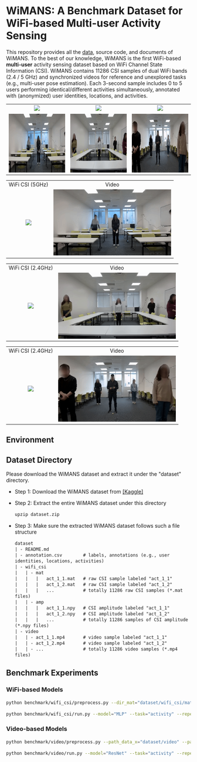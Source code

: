 # WiMANS: A Benchmark Dataset for WiFi-based Multi-user Activity Sensing

This repository provides all the [data](https://www.kaggle.com/datasets/c4ecbbf66f200ced9ad8b7d2e3c0371c6e615ef2ee203174f09bcefb7a12d523), source code, and documents of WiMANS. To the best of our knowledge, WiMANS is the first WiFi-based **multi-user** activity sensing dataset based on WiFi Channel State Information (CSI). WiMANS contains 11286 CSI samples of dual WiFi bands (2.4 / 5 GHz) and synchronized videos for reference and unexplored tasks (e.g., multi-user pose estimation). Each 3-second sample includes 0 to 5 users performing identical/different activities simultaneously, annotated with (anonymized) user identities, locations, and activities.


<table align = "center">
  <tr align = "center"><td><img src="visualize/wifi_csi_act_30_25.gif" height="160"/></td> <td><img src="visualize/wifi_csi_act_49_41.gif" height="160"/></td><td><img src="visualize/wifi_csi_act_88_30.gif" height="160"/></td></tr>
  <tr align = "center"><td><img src="visualize/video_act_30_25.gif" height="160"/></td><td><img src="visualize/video_act_49_41.gif" height="160"/></td><td><img src="visualize/video_act_88_30.gif" height="160"/></td></tr>
</table>


<table align = "center">
  <tr align = "center"><td>WiFi CSI (5GHz)</td> <td>Video</td></tr>
  <tr align = "center"><td><img src="visualize/wifi_csi_act_30_25.gif" height="180"/></td><td><img src="visualize/video_act_30_25.gif" height="180"/></td></tr>
</table>

<table align = "center">
  <tr align = "center"><td>WiFi CSI (2.4GHz)</td> <td>Video</td></tr>
  <tr align = "center"><td><img src="visualize/wifi_csi_act_49_41.gif" height="180"/></td><td><img src="visualize/video_act_49_41.gif" height="180"/></td></tr>
</table>

<table align = "center">
  <tr align = "center"><td>WiFi CSI (2.4GHz)</td> <td>Video</td></tr>
  <tr align = "center"><td><img src="visualize/wifi_csi_act_88_30.gif" height="180"/></td><td><img src="visualize/video_act_88_30.gif" height="180"/></td></tr>
</table>



## Environment



## Dataset Directory

Please download the WiMANS dataset and extract it under the "dataset" directory.

- Step 1: Download the WiMANS dataset from [[Kaggle]](https://www.kaggle.com/datasets/c4ecbbf66f200ced9ad8b7d2e3c0371c6e615ef2ee203174f09bcefb7a12d523)

- Step 2: Extract the entire WiMANS dataset under this directory

  ```sh
  upzip dataset.zip
  ```

- Step 3: Make sure the extracted WiMANS dataset follows such a file structure

    ```
    dataset
    | - README.md
    | - annotation.csv        # labels, annotations (e.g., user identities, locations, activities)
    | - wifi_csi
    |   | - mat
    |   |   |   act_1_1.mat   # raw CSI sample labeled "act_1_1"
    |   |   |   act_1_2.mat   # raw CSI sample labeled "act_1_2"
    |   |   |   ...           # totally 11286 raw CSI samples (*.mat files)
    |   | - amp
    |   |   |   act_1_1.npy   # CSI amplitude labeled "act_1_1"
    |   |   |   act_1_2.npy   # CSI amplitude labeled "act_1_2"
    |   |   |   ...           # totally 11286 samples of CSI amplitude (*.npy files)
    | - video
    |   | - act_1_1.mp4       # video sample labeled "act_1_1"
    |   | - act_1_2.mp4       # video sample labeled "act_1_2"
    |   | - ...               # totally 11286 video samples (*.mp4 files)
    ```



## Benchmark Experiments

### WiFi-based Models



```sh
python benchmark/wifi_csi/preprocess.py --dir_mat="dataset/wifi_csi/mat" --dir_amp="dataset/wifi_csi/amp"
```


```sh
python benchmark/wifi_csi/run.py --model="MLP" --task="activity" --repeat=10
```


### Video-based Models
```sh
python benchmark/video/preprocess.py --path_data_x="dataset/video" --path_data_y="dataset/annotation.csv" --model="ResNet" --path_data_pre_x="dataset/cache/test"
```

```sh
python benchmark/video/run.py --model="ResNet" --task="activity" --repeat=10
```

